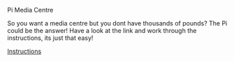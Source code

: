 Pi Media Centre

So you want a media centre but you dont have thousands of pounds? The Pi could be the answer!
Have a look at the link and work through the instructions, its just that easy!

[Instructions](http://www.pcpro.co.uk/media-centres/1000077/how-to-turn-a-raspberry-pi-into-an-xbmc-media-center-build-a-fully-functional)
